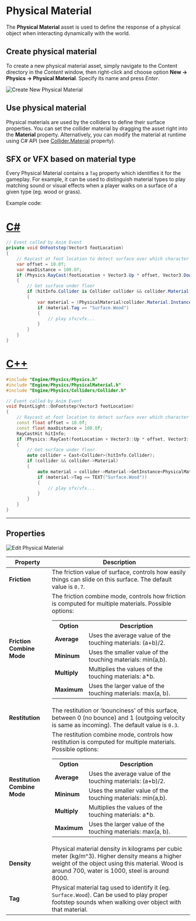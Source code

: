 # Physical Material

The **Physical Material** asset is used to define the response of a physical object when interacting dynamically with the world.

## Create physical material

To create a new physical material asset, simply navigate to the Content directory in the *Content* window, then right-click and choose option **New -> Physics -> Physical Material**. Specify its name and press *Enter*.

![Create New Physical Material](media/new-physical-material.jpg)

## Use physical material

Physical materials are used by the colliders to define their surface properties. You can set the collider material by dragging the asset right into the **Material** property. Alternatively, you can modify the material at runtime using C# API (see [Collider.Material](https://docs.flaxengine.com/api/FlaxEngine.Collider.html#FlaxEngine_Collider_Material) property).

## SFX or VFX based on material type

Every Physical Material contains a `Tag` property which identifies it for the gameplay. For example, it can be used to distinguish material types to play matching sound or visual effects when a player walks on a surface of a given type (eg. wood or grass).

Example code:

# [C#](#tab/code-csharp)
```cs
// Event called by Anim Event
private void OnFootstep(Vector3 footLocation)
{
    // Raycast at foot location to detect surface over which character walks over
    var offset = 10.0f;
    var maxDistance = 100.0f;
    if (Physics.RayCast(footLocation + Vector3.Up * offset, Vector3.Down, out RayCastHit hitInfo, maxDistance))
    {
        // Get surface under floor
        if (hitInfo.Collider is Collider collider && collider.Material)
        {
            var material = (PhysicalMaterial)collider.Material.Instance;
            if (material.Tag == "Surface.Wood")
            {
                // play sfx/vfx...
            }
        }
    }
}
```
# [C++](#tab/code-cpp)
```cpp
#include "Engine/Physics/Physics.h"
#include "Engine/Physics/PhysicalMaterial.h"
#include "Engine/Physics/Colliders/Collider.h"

// Event called by Anim Event
void PointLight::OnFootstep(Vector3 footLocation)
{
    // Raycast at foot location to detect surface over which character walks over
    const float offset = 10.0f;
    const float maxDistance = 100.0f;
    RayCastHit hitInfo;
    if (Physics::RayCast(footLocation + Vector3::Up * offset, Vector3::Down, hitInfo, maxDistance))
    {
        // Get surface under floor
        auto collider = Cast<Collider>(hitInfo.Collider);
        if (collider && collider->Material)
        {
            auto material = collider->Material->GetInstance<PhysicalMaterial>();
            if (material->Tag == TEXT("Surface.Wood"))
            {
                // play sfx/vfx...
            }
        }
    }
}
```
***

## Properties

![Edit Physical Material](media/physical-material.jpg)

| Property | Description |
|--------|--------|
| **Friction** | The friction value of surface, controls how easily things can slide on this surface. The default value is `0.7`. |
| **Friction Combine Mode** | The friction combine mode, controls how friction is computed for multiple materials. Possible options: <table><tbody><tr><th>Option</th><th>Description</th></tr><tr><td>**Average**</td><td>Uses the average value of the touching materials: (a+b)/2.</td></tr><tr><td>**Mininum**</td><td>Uses the smaller value of the touching materials: min(a,b).</td></tr><tr><td>**Multiply**</td><td>Multiplies the values of the touching materials: a\*b.</td></tr><tr><td>**Maximum**</td><td>Uses the larger value of the touching materials: max(a, b).</td></tr></tbody></table>|
| **Restitution** | The restitution or 'bounciness' of this surface, between 0 (no bounce) and 1 (outgoing velocity is same as incoming). The default value is `0.3`. |
| **Restitution Combine Mode** | The restitution combine mode, controls how restitution is computed for multiple materials. Possible options: <table><tbody><tr><th>Option</th><th>Description</th></tr><tr><td>**Average**</td><td>Uses the average value of the touching materials: (a+b)/2.</td></tr><tr><td>**Mininum**</td><td>Uses the smaller value of the touching materials: min(a,b).</td></tr><tr><td>**Multiply**</td><td>Multiplies the values of the touching materials: a\*b.</td></tr><tr><td>**Maximum**</td><td>Uses the larger value of the touching materials: max(a, b).</td></tr></tbody></table>|
| **Density** | Physical material density in kilograms per cubic meter (kg/m^3). Higher density means a higher weight of the object using this material. Wood is around 700, water is 1000, steel is around 8000. |
| **Tag** | Physical material tag used to identify it (eg. `Surface.Wood`). Can be used to play proper footstep sounds when walking over object with that material. |
